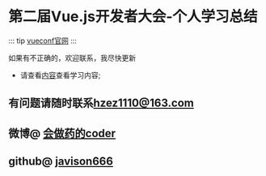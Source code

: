 # 第二届Vue.js开发者大会-个人学习总结
::: tip
[vueconf官网](https://vue.w3ctech.com/)
:::

如果有不正确的，欢迎联系，我尽快更新
* 请查看[内容](/subject/vue3.html)查看学习内容;

## 有问题请随时联系[hzez1110@163.com](mailto:hzez1110@163.com)
## 微博@ [会做药的coder](https://weibo.com/u/2497292621)
## github@ [javison666](https://github.com/Javison666)